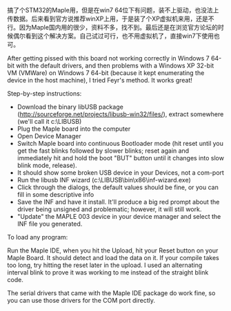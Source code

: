 搞了个STM32的Maple用，但是在win7 64位下有问题，装不上驱动，也没法上传数据。后来看到官方说推荐winXP上用，于是装了个XP虚拟机来用，还是不行。因为Maple国内用的很少，资料不多，找不到。最后还是在浏览官方论坛的时候偶尔看到这个解决方案。自己试过可行，也不用虚拟机了，直接win7下使用也可。 


After getting pissed with this board not working correctly in Windows 7 64-bit with the default drivers, and then problems with a Windows XP 32-bit VM (VMWare) on Windows 7 64-bit (because it kept enumerating the device in the host machine), I tried Feyr's method. It works great!

Step-by-step instructions:

- Download the binary libUSB package (http://sourceforge.net/projects/libusb-win32/files/), extract somewhere (we'll call it c:\LIBUSB)
- Plug the Maple board into the computer
- Open Device Manager
- Switch Maple board into continuous Bootloader mode (hit reset until you get the fast blinks followed by slower blinks; reset again and immediately hit and hold the boot "BUT" button until it changes into slow blink mode, release).
- It should show some broken USB device in your Devices, not a com-port
- Run the libusb INF wizard (c:\LIBUSB\bin\x86\inf-wizard.exe)
- Click through the dialogs, the default values should be fine, or you can fill in some descriptive info
- Save the INF and have it install. It'll produce a big red prompt about the driver being unsigned and problematic; however, it will still work.
- "Update" the MAPLE 003 device in your device manager and select the INF file you generated.

To load any program:

Run the Maple IDE, when you hit the Upload, hit your Reset button on your Maple Board. It should detect and load the data on it. If your compile takes too long, try hitting the reset later in the upload. I used an alternating interval blink to prove it was working to me instead of the straight blink code.

The serial drivers that came with the Maple IDE package do work fine, so you can use those drivers for the COM port directly. 
